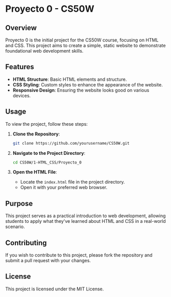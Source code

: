 # Proyecto 0 - CS50W

## Overview

Proyecto 0 is the initial project for the CS50W course, focusing on HTML and CSS. This project aims to create a simple, static website to demonstrate foundational web development skills.

## Features

- **HTML Structure**: Basic HTML elements and structure.
- **CSS Styling**: Custom styles to enhance the appearance of the website.
- **Responsive Design**: Ensuring the website looks good on various devices.

## Usage

To view the project, follow these steps:

1. **Clone the Repository**:

    ```bash
    git clone https://github.com/yourusername/CS50W.git
    ```

2. **Navigate to the Project Directory**:

    ```bash
    cd CS50W/1-HTML_CSS/Proyecto_0
    ```

3. **Open the HTML File**:

    - Locate the `index.html` file in the project directory.
    - Open it with your preferred web browser.

## Purpose

This project serves as a practical introduction to web development, allowing students to apply what they've learned about HTML and CSS in a real-world scenario.

## Contributing

If you wish to contribute to this project, please fork the repository and submit a pull request with your changes.

## License

This project is licensed under the MIT License.
